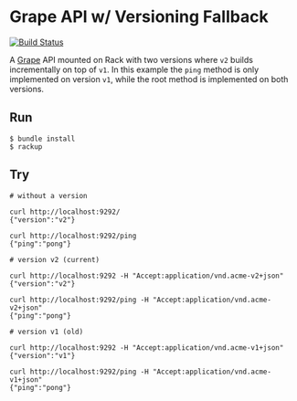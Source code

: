 Grape API w/ Versioning Fallback
================================

[![Build Status](https://secure.travis-ci.org/dblock/grape-on-rack-v1-inside-v2.png)](http://travis-ci.org/dblock/grape-on-rack-v1-inside-v2)

A [Grape](http://github.com/intridea/grape) API mounted on Rack with two versions where `v2` builds incrementally on top of `v1`. In this example the `ping` method is only implemented on version `v1`, while the root method is implemented on both versions.

Run
---

```
$ bundle install
$ rackup
```

Try
---

```
# without a version

curl http://localhost:9292/
{"version":"v2"}

curl http://localhost:9292/ping
{"ping":"pong"}

# version v2 (current)

curl http://localhost:9292 -H "Accept:application/vnd.acme-v2+json"
{"version":"v2"}

curl http://localhost:9292/ping -H "Accept:application/vnd.acme-v2+json"
{"ping":"pong"}

# version v1 (old)

curl http://localhost:9292 -H "Accept:application/vnd.acme-v1+json"
{"version":"v1"}

curl http://localhost:9292/ping -H "Accept:application/vnd.acme-v1+json"
{"ping":"pong"}
```
